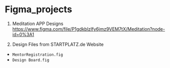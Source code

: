 # Figma_projects
1. Meditation APP Designs
https://www.figma.com/file/P1gdkblzIfy6jmz9VEM7tX/Meditation?node-id=0%3A1

2. Design Files from STARTPLATZ.de Website  
 - ``MentorRegistration.fig``
 - ``Design Board.fig``
